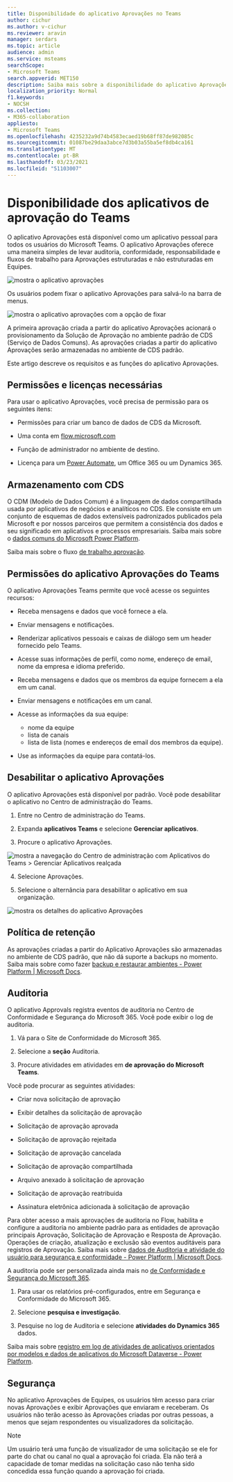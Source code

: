 ```yaml
---
title: Disponibilidade do aplicativo Aprovações no Teams
author: cichur
ms.author: v-cichur
ms.reviewer: aravin
manager: serdars
ms.topic: article
audience: admin
ms.service: msteams
searchScope:
- Microsoft Teams
search.appverid: MET150
description: Saiba mais sobre a disponibilidade do aplicativo Aprovações no Microsoft Teams.
localization_priority: Normal
f1.keywords:
- NOCSH
ms.collection:
- M365-collaboration
appliesto:
- Microsoft Teams
ms.openlocfilehash: 4235232a9d74b4583ecaed19b68ff87de982085c
ms.sourcegitcommit: 01087be29daa3abce7d3b03a55ba5ef8db4ca161
ms.translationtype: MT
ms.contentlocale: pt-BR
ms.lasthandoff: 03/23/2021
ms.locfileid: "51103007"
---
```

# <a name="teams-approvals-app-availability"></a>Disponibilidade dos aplicativos de aprovação do Teams

O aplicativo Aprovações está disponível como um aplicativo pessoal para todos os usuários do Microsoft Teams.
O aplicativo Aprovações oferece uma maneira simples de levar auditoria, conformidade, responsabilidade e fluxos de trabalho para Aprovações estruturadas e não estruturadas em Equipes.

 ![mostra o aplicativo aprovações](media/approvals-selection.png)

Os usuários podem fixar o aplicativo Aprovações para salvá-lo na barra de menus.

 ![mostra o aplicativo aprovações com a opção de fixar](media/approvalApp-pin.png)

A primeira aprovação criada a partir do aplicativo Aprovações acionará o provisionamento da Solução de Aprovação no ambiente padrão de CDS (Serviço de Dados Comuns). As aprovações criadas a partir do aplicativo Aprovações serão armazenadas no ambiente de CDS padrão.

Este artigo descreve os requisitos e as funções do aplicativo Aprovações.

## <a name="required-permissions-and-licenses"></a>Permissões e licenças necessárias

Para usar o aplicativo Aprovações, você precisa de permissão para os seguintes itens:

- Permissões para criar um banco de dados de CDS da Microsoft.

- Uma conta em [flow.microsoft.com](https://flow.microsoft.com/)

- Função de administrador no ambiente de destino.

- Licença para um [Power Automate](/power-automate/get-started-approvals), um Office 365 ou um Dynamics 365.

## <a name="storage-with-cds"></a>Armazenamento com CDS

O CDM (Modelo de Dados Comum) é a linguagem de dados compartilhada usada por aplicativos de negócios e analíticos no CDS. Ele consiste em um conjunto de esquemas de dados extensíveis padronizados publicados pela Microsoft e por nossos parceiros que permitem a consistência dos dados e seu significado em aplicativos e processos empresariais. Saiba mais sobre o [dados comuns do Microsoft Power Platform](/power-automate/get-started-approvals).

Saiba mais sobre o fluxo [de trabalho aprovação](/power-automate/modern-approvals).

## <a name="approvals-teams-app-permissions"></a>Permissões do aplicativo Aprovações do Teams

O aplicativo Aprovações Teams permite que você acesse os seguintes recursos:

- Receba mensagens e dados que você fornece a ela.

- Enviar mensagens e notificações.

- Renderizar aplicativos pessoais e caixas de diálogo sem um header fornecido pelo Teams.

- Acesse suas informações de perfil, como nome, endereço de email, nome da empresa e idioma preferido.

- Receba mensagens e dados que os membros da equipe fornecem a ela em um canal.

- Enviar mensagens e notificações em um canal.

- Acesse as informações da sua equipe:
  - nome da equipe
  - lista de canais
  - lista de lista (nomes e endereços de email dos membros da equipe).

- Use as informações da equipe para contatá-los.

## <a name="disable-the-approvals-app"></a>Desabilitar o aplicativo Aprovações

O aplicativo Aprovações está disponível por padrão. Você pode desabilitar o aplicativo no Centro de administração do Teams.

  1. Entre no Centro de administração do Teams.

  2. Expanda **aplicativos Teams** e selecione **Gerenciar aplicativos**.

  3. Procure o aplicativo Aprovações.

![mostra a navegação do Centro de administração com Aplicativos do Teams > Gerenciar Aplicativos realçada](media/manage-approval-apps.png)

  4. Selecione Aprovações.

  5. Selecione o alternância para desabilitar o aplicativo em sua organização.

![mostra os detalhes do aplicativo Aprovações](media/approvals-details.png)

## <a name="retention-policy"></a>Política de retenção

As aprovações criadas a partir do Aplicativo Aprovações são armazenadas no ambiente de CDS padrão, que não dá suporte a backups no momento. Saiba mais sobre como fazer [backup e restaurar ambientes - Power Platform \| Microsoft Docs](/power-platform/admin/backup-restore-environments).

## <a name="auditing"></a>Auditoria

O aplicativo Approvals registra eventos de auditoria no Centro de Conformidade e Segurança do Microsoft 365. Você pode exibir o log de auditoria.

1. Vá para o Site de Conformidade do Microsoft 365.

2. Selecione a **seção** Auditoria.

3. Procure atividades em atividades em **de aprovação do Microsoft Teams**.

Você pode procurar as seguintes atividades:

- Criar nova solicitação de aprovação

- Exibir detalhes da solicitação de aprovação

- Solicitação de aprovação aprovada

- Solicitação de aprovação rejeitada

- Solicitação de aprovação cancelada

- Solicitação de aprovação compartilhada

- Arquivo anexado à solicitação de aprovação

- Solicitação de aprovação reatribuida

- Assinatura eletrônica adicionada à solicitação de aprovação

Para obter acesso a mais aprovações de auditoria no Flow, habilita e configure a auditoria no ambiente padrão para as entidades de aprovação principais Aprovação, Solicitação de Aprovação e Resposta de Aprovação. Operações de criação, atualização e exclusão são eventos auditáveis para registros de Aprovação. Saiba mais sobre [dados de Auditoria e atividade do usuário para segurança e conformidade - Power Platform \| Microsoft Docs](/power-platform/admin/audit-data-user-activity).

A auditoria pode ser personalizada ainda mais no [de Conformidade e Segurança do Microsoft 365](https://support.office.com/article/go-to-the-office-365-security-compliance-center-7e696a40-b86b-4a20-afcc-559218b7b1b8?ui=en-US&rs=en-US&ad=US).

1. Para usar os relatórios pré-configurados, entre em Segurança e Conformidade do Microsoft 365.

2. Selecione **pesquisa e investigação**.

3. Pesquise no log de Auditoria e selecione **atividades do Dynamics 365** dados.

Saiba mais sobre [registro em log de atividades de aplicativos orientados por modelos e dados de aplicativos do Microsoft Dataverse - Power Platform](/power-platform/admin/enable-use-comprehensive-auditing).

## <a name="security"></a>Segurança

No aplicativo Aprovações de Equipes, os usuários têm acesso para criar novas Aprovações e exibir Aprovações que enviaram e receberam. Os usuários não terão acesso às Aprovações criadas por outras pessoas, a menos que sejam respondentes ou visualizadores da solicitação.

> [!Note]
> Um usuário terá uma função de visualizador de uma solicitação se ele for parte do chat ou canal no qual a aprovação foi criada. Ela não terá a capacidade de tomar medidas na solicitação caso não tenha sido concedida essa função quando a aprovação foi criada.